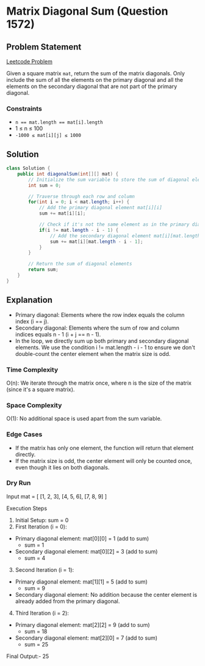 # Matrix Diagonal Sum (Question 1572)

## Problem Statement

[Leetcode Problem](https://leetcode.com/problems/matrix-diagonal-sum/)

Given a square matrix `mat`, return the sum of the matrix diagonals. Only include the sum of all the elements on the primary diagonal and all the elements on the secondary diagonal that are not part of the primary diagonal.

### Constraints

-   `n == mat.length == mat[i].length`
-   1 ≤ n ≤ 100
-   `-1000 ≤ mat[i][j] ≤ 1000`

## Solution

```java
class Solution {
    public int diagonalSum(int[][] mat) {
        // Initialize the sum variable to store the sum of diagonal elements
        int sum = 0;

        // Traverse through each row and column
        for(int i = 0; i < mat.length; i++) {
            // Add the primary diagonal element mat[i][i]
            sum += mat[i][i];

            // Check if it's not the same element as in the primary diagonal to avoid double counting
            if(i != mat.length - i - 1) {
                // Add the secondary diagonal element mat[i][mat.length - i - 1]
                sum += mat[i][mat.length - i - 1];
            }
        }

        // Return the sum of diagonal elements
        return sum;
    }
}
```

## Explanation

-   Primary diagonal: Elements where the row index equals the column index (i == j).
-   Secondary diagonal: Elements where the sum of row and column indices equals n - 1 (i + j == n - 1).
-   In the loop, we directly sum up both primary and secondary diagonal elements. We use the condition i != mat.length - i - 1 to ensure we don't double-count the center element when the matrix size is odd.

### Time Complexity

O(n): We iterate through the matrix once, where n is the size of the matrix (since it's a square matrix).

### Space Complexity

O(1): No additional space is used apart from the sum variable.

### Edge Cases

-   If the matrix has only one element, the function will return that element directly.
-   If the matrix size is odd, the center element will only be counted once, even though it lies on both diagonals.

### Dry Run

Input mat = [
[1, 2, 3],
[4, 5, 6],
[7, 8, 9]
]

Execution Steps

1. Initial Setup:
   sum = 0
2. First Iteration (i = 0):

-   Primary diagonal element: mat[0][0] = 1 (add to sum)
    -   sum = 1
-   Secondary diagonal element: mat[0][2] = 3 (add to sum)
    -   sum = 4

3. Second Iteration (i = 1):

-   Primary diagonal element: mat[1][1] = 5 (add to sum)
    -   sum = 9
-   Secondary diagonal element: No addition because the center element is already added from the primary diagonal.

4. Third Iteration (i = 2):

-   Primary diagonal element: mat[2][2] = 9 (add to sum)
    -   sum = 18
-   Secondary diagonal element: mat[2][0] = 7 (add to sum)
    -   sum = 25

Final Output:- 25
